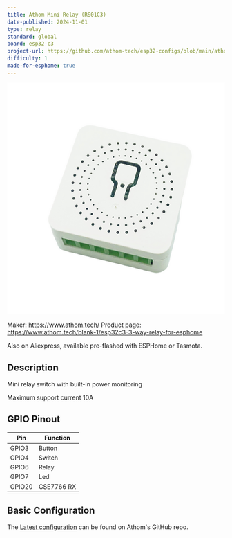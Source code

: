 ```yaml
---
title: Athom Mini Relay (RS01C3)
date-published: 2024-11-01
type: relay
standard: global
board: esp32-c3
project-url: https://github.com/athom-tech/esp32-configs/blob/main/athom-mini-relay-v2.yaml
difficulty: 1
made-for-esphome: true
---
```


![alt text](athom_RS01C3.webp "Athom Mini Relay - RS01C3-ESP")

Maker: https://www.athom.tech/
Product page: https://www.athom.tech/blank-1/esp32c3-3-way-relay-for-esphome

Also on Aliexpress, available pre-flashed with ESPHome or Tasmota.

## Description

Mini relay switch with built-in power monitoring

Maximum support current 10A

## GPIO Pinout

| Pin    | Function   |
| ------ | ---------- |
| GPIO3  | Button     |
| GPIO4  | Switch     |
| GPIO6  | Relay      |
| GPIO7  | Led        |
| GPIO20 | CSE7766 RX |

## Basic Configuration

The [Latest configuration](https://github.com/athom-tech/esp32-configs/blob/main/athom-mini-relay-v2.yaml)
can be found on Athom's GitHub repo.
